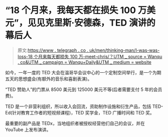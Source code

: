 # “18 个月来，我每天都在损失 100 万美元”，见见克里斯·安德森，TED 演讲的幕后人

> 原文:[https://www . telegraph . co . uk/men/thinking-man/I-was-was-loss-18 个月来每天都损失 100 万-meet-chris/？UTM _ source = Wanqu . co&UTM _ campaign = Wanqu+Daily&UTM _ medium = website](https://www.telegraph.co.uk/men/thinking-man/i-was-losing-1-million-a-day-every-day-for-18-months-meet-chris/?utm_source=wanqu.co&utm_campaign=Wanqu+Daily&utm_medium=website)

如今，一年一度的 TED 大会在温哥华会议中心的一个定制空间举行，是一个为期五天的思想盛会(有额外的音乐和喜剧表演)。

“TED 赞助人”的门票从 8500 美元到 125000 美元不等(后者需要支付 5 年的会员费)。

TED 是一个非营利组织，所以收入会回流，资助制作设施和衍生产品，包括 TED-Ed(针对教育工作者的短视频课程)，TED 奖学金，TED 广播时间和 TED 奖。

最重要的副产品是 TEDx，当地组织者被授权经营他们自己的会议，并在 YouTube 上发布演讲。